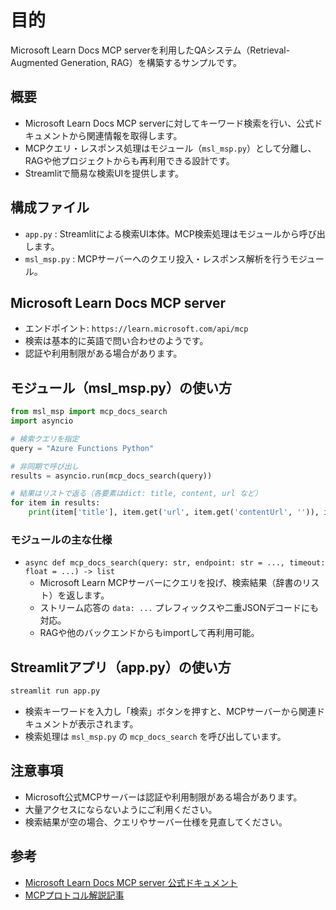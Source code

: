 # 目的
Microsoft Learn Docs MCP serverを利用したQAシステム（Retrieval-Augmented Generation, RAG）を構築するサンプルです。

## 概要
- Microsoft Learn Docs MCP serverに対してキーワード検索を行い、公式ドキュメントから関連情報を取得します。
- MCPクエリ・レスポンス処理はモジュール（`msl_msp.py`）として分離し、RAGや他プロジェクトからも再利用できる設計です。
- Streamlitで簡易な検索UIを提供します。

## 構成ファイル
- `app.py` : Streamlitによる検索UI本体。MCP検索処理はモジュールから呼び出します。
- `msl_msp.py` : MCPサーバーへのクエリ投入・レスポンス解析を行うモジュール。

## Microsoft Learn Docs MCP server
- エンドポイント: `https://learn.microsoft.com/api/mcp`
- 検索は基本的に英語で問い合わせのようです。
- 認証や利用制限がある場合があります。

## モジュール（msl_msp.py）の使い方

```python
from msl_msp import mcp_docs_search
import asyncio

# 検索クエリを指定
query = "Azure Functions Python"

# 非同期で呼び出し
results = asyncio.run(mcp_docs_search(query))

# 結果はリストで返る（各要素はdict: title, content, url など）
for item in results:
    print(item['title'], item.get('url', item.get('contentUrl', '')), item['content'])
```

### モジュールの主な仕様
- `async def mcp_docs_search(query: str, endpoint: str = ..., timeout: float = ...) -> list`
    - Microsoft Learn MCPサーバーにクエリを投げ、検索結果（辞書のリスト）を返します。
    - ストリーム応答の `data: ...` プレフィックスや二重JSONデコードにも対応。
    - RAGや他のバックエンドからもimportして再利用可能。

## Streamlitアプリ（app.py）の使い方

```bash
streamlit run app.py
```

- 検索キーワードを入力し「検索」ボタンを押すと、MCPサーバーから関連ドキュメントが表示されます。
- 検索処理は `msl_msp.py` の `mcp_docs_search` を呼び出しています。

## 注意事項
- Microsoft公式MCPサーバーは認証や利用制限がある場合があります。
- 大量アクセスにならないようにご利用ください。
- 検索結果が空の場合、クエリやサーバー仕様を見直してください。

## 参考
- [Microsoft Learn Docs MCP server 公式ドキュメント](https://learn.microsoft.com/ja-jp/azure/developer/azure-mcp-server/tools/ai-search)
- [MCPプロトコル解説記事](https://zenn.dev/cloud_ace/articles/model-context-protocol)


